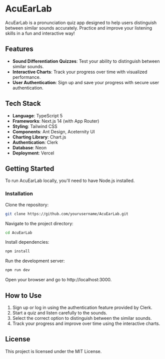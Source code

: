 # AcuEarLab

AcuEarLab is a pronunciation quiz app designed to help users distinguish between similar sounds accurately. Practice and improve your listening skills in a fun and interactive way!

## Features

- **Sound Differentiation Quizzes**: Test your ability to distinguish between similar sounds.
- **Interactive Charts**: Track your progress over time with visualized performance.
- **User Authentication**: Sign up and save your progress with secure user authentication.

## Tech Stack

- **Language**: TypeScript 5
- **Frameworks**: Next.js 14 (with App Router)
- **Styling**: Tailwind CSS
- **Components**: Ant Design, Aceternity UI
- **Charting Library**: Chart.js
- **Authentication**: Clerk
- **Database**: Neon
- **Deployment**: Vercel

## Getting Started

To run AcuEarLab locally, you'll need to have Node.js installed.

### Installation

Clone the repository:

```bash
git clone https://github.com/yourusername/AcuEarLab.git
```

Navigate to the project directory:

```bash
cd AcuEarLab
```

Install dependencies:

```bash
npm install
```

Run the development server:

```bash
npm run dev
```

Open your browser and go to http://localhost:3000.

## How to Use

1. Sign up or log in using the authentication feature provided by Clerk.
2. Start a quiz and listen carefully to the sounds.
3. Select the correct option to distinguish between the similar sounds.
4. Track your progress and improve over time using the interactive charts.

## License

This project is licensed under the MIT License.
